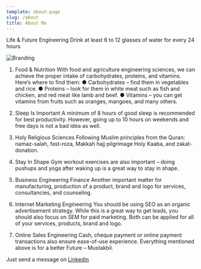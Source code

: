 ```yaml
---
template: about-page
slug: /about
title: About Me
---
```

Life & Future Engineering
Drink at least 6 to 12 glasses of water for every 24 hours

![Branding](/assets/vanessa-bucceri-gdirwiyama8-unsplash.jpg)

1) Food & Nutrition
With food and agriculture engineering sciences, we can achieve the proper intake of carbohydrates, proteins, and vitamins. Here’s where to find them:
● Carbohydrates – find them in vegetables and rice.
● Proteins – look for them in white meat such as fish and chicken, and red meat like lamb and beef.
● Vitamins – you can get vitamins from fruits such as oranges, mangoes, and many others.

2) Sleep Is Important
A minimum of 8 hours of good sleep is recommended for best productivity. However, going up
to 10 hours on weekends and free days is not a bad idea as well.

3) Holy Religious Sciences
Following Muslim principles from the Quran: namaz-salah, fast-roza, Makkah hajj pilgrimage
Holy Kaaba, and zakat-donation.

4) Stay In Shape
Gym workout exercises are also important – doing pushups and yoga after waking up is a great
way to stay in shape.

5) Business Engineering Finance
Another important matter for manufacturing, production of a product, brand and logo for
services, consultancies, and counseling.

6) Internet Marketing Engineering
You should be using SEO as an organic advertisement strategy. While this is a great way to get
leads, you should also focus on SEM for paid marketing. Both can be applied for all of your
services, products, brand and logo.

7) Online Sales Engineering
Cash, cheque payment or online payment transactions also ensure ease-of-use experience.
Everything mentioned above is for a better Future – Mustakbil.

Just send a message on [Linkedin](https://www.linkedin.com/in/muhammad-sumair-kaleem-76803433/)

